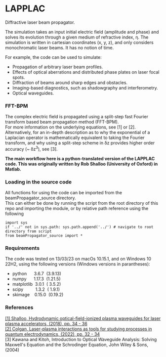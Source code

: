 # LAPPLAC
Diffractive laser beam propagator.

The simulation takes an input initial electric field (amplitude and phase) and solves its evolution through a given medium of refractive index, η.
The simulation is written in cartesian coordinates (x, y, z), and only considers monochromatic laser beams. It has no notion of time. 

For example, the code can be used to simulate:
* Propagation of arbitrary laser beam profiles.
* Effects of optical aberrations and distributed phase plates on laser focal spots.
* Diffraction of beams around sharp edges and obstacles.
* Imaging-based diagnostics, such as shadowgraphy and interferometry.
* Optical waveguides.

### FFT-BPM
The complex electric field is propagated using a split-step fast Fourier transform based beam propagation method (FFT-BPM).\
For more information on the underlying equations, see [1] or [2].\
Alternatively, for an in-depth description as to why the exponential of a Laplacian operator is mathematically equivalent to taking the Fourier transform, and why using a split-step scheme in δz provides higher order accuracy (~ δz<sup>3</sup>), see [3].

**The main workflow here is a python-translated version of the LAPPLAC code. This was originally written by Rob Shalloo (University of Oxford) in Matlab.**


### Loading in the source code
All functions for using the code can be imported from the beamPropagator_source directory.\
This can either be done by running the script from the root directory of this repo and importing the module, or by relative path reference using the following

~~~~
import sys
if '../' not in sys.path: sys.path.append('../') # navigate to root directory from script
from beamPropagator_source import *
~~~~

### Requirements
The code was tested on 13/03/23 on macOs 10.15.1, and on Windows 10 22H2, using the following versions (Windows versions in parantheses):

* python      3.6.7  (3.9.13)
* numpy      1.17.3  (1.21.5)
* matplotlib  3.0.1  ( 3.5.2)
* scipy          1.3.2  ( 1.9.1)
* skimage    0.15.0  (0.19.2)

### References
[[1] Shalloo, Hydrodynamic optical-field-ionized plasma waveguides for laser plasma accelerators, (2018), pp. 34 - 36](https://ora.ox.ac.uk/objects/uuid:aa7a03d0-2d64-423f-be42-40e01479d312)\
[[2] Colgan, Laser-plasma interactions as tools for studying processes in quantum electrodynamics, (2022), pp. 32 - 34](https://spiral.imperial.ac.uk/handle/10044/1/100927)\
[3] Kawana and Kitoh, Introduction to Optical Waveguide Analysis: Solving Maxwell's Equation and the Schrodinger Equation, John Wiley & Sons, (2004)
